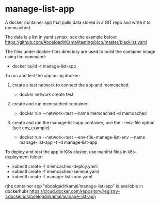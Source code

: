# manage-list-app
A docker container app that pulls data stored in a GIT repo and write it to memcached. 

The data is a list in yaml syntax, see the example below:
  https://github.com/AbdelgadirKamal/testing/blob/master/blacklist.yaml

The files under docker-files directory are used to build the container image using the command:
  - docker build -t manage-list-app .

To run and test the app using docker:
  1. create a test network to connect the app and memcached:
     - docker network create test
     
  2. create and run memcached container:
     - docker run --network=test --name memcached -d memcached
     
  3. create and run the manage-list-app container, use the --env-file option (see env_example):
     - docker run --network=test --env-file=manage-list-env --name manage-list-app -t -d manage-list-app
  
To deploy and test the app in K8s cluster, use manifst files in k8s-deployment folder:

  - kubectl create -f memcached-deploy.yaml
  - kubectl create -f memcached-service.yaml
  - kubectl create -f manage-list-cron.yaml

(the container app "abdelgadirkamal/manage-list-app" is available in dockerhub)
https://cloud.docker.com/repository/registry-1.docker.io/abdelgadirkamal/manage-list-app
